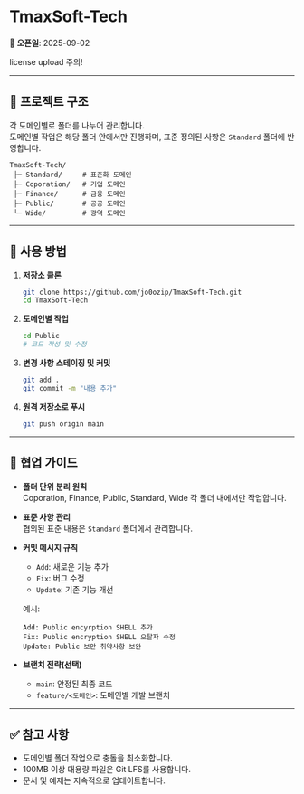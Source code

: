 # TmaxSoft-Tech

📌 **오픈일**: 2025-09-02  

license upload 주의!

---

## 📂 프로젝트 구조
각 도메인별로 폴더를 나누어 관리합니다.  
도메인별 작업은 해당 폴더 안에서만 진행하며, 표준 정의된 사항은 `Standard` 폴더에 반영합니다.

```
TmaxSoft-Tech/
 ├─ Standard/     # 표준화 도메인
 ├─ Coporation/   # 기업 도메인
 ├─ Finance/      # 금융 도메인
 ├─ Public/       # 공공 도메인
 └─ Wide/         # 광역 도메인
```

---

## 🚀 사용 방법

1. **저장소 클론**
   ```bash
   git clone https://github.com/jo0ozip/TmaxSoft-Tech.git
   cd TmaxSoft-Tech
   ```

2. **도메인별 작업**
   ```bash
   cd Public
   # 코드 작성 및 수정
   ```

3. **변경 사항 스테이징 및 커밋**
   ```bash
   git add .
   git commit -m "내용 추가"
   ```

4. **원격 저장소로 푸시**
   ```bash
   git push origin main
   ```

---

## 📖 협업 가이드
- **폴더 단위 분리 원칙**  
  Coporation, Finance, Public, Standard, Wide 각 폴더 내에서만 작업합니다.  

- **표준 사항 관리**  
  협의된 표준 내용은 `Standard` 폴더에서 관리합니다.  

- **커밋 메시지 규칙**  
  - `Add`: 새로운 기능 추가  
  - `Fix`: 버그 수정  
  - `Update`: 기존 기능 개선  

  예시:
  ```
  Add: Public encyrption SHELL 추가
  Fix: Public encryption SHELL 오탈자 수정
  Update: Public 보안 취약사항 보완
  ```

- **브랜치 전략(선택)**  
  - `main`: 안정된 최종 코드  
  - `feature/<도메인>`: 도메인별 개발 브랜치  

---

## ✅ 참고 사항
- 도메인별 폴더 작업으로 충돌을 최소화합니다.  
- 100MB 이상 대용량 파일은 Git LFS를 사용합니다.  
- 문서 및 예제는 지속적으로 업데이트합니다.  
